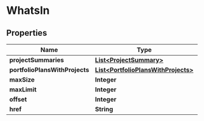 
# WhatsIn

## Properties
Name | Type | Description | Notes
------------ | ------------- | ------------- | -------------
**projectSummaries** | [**List&lt;ProjectSummary&gt;**](ProjectSummary.md) |  |  [optional]
**portfolioPlansWithProjects** | [**List&lt;PortfolioPlansWithProjects&gt;**](PortfolioPlansWithProjects.md) |  |  [optional]
**maxSize** | **Integer** |  |  [optional]
**maxLimit** | **Integer** |  |  [optional]
**offset** | **Integer** |  |  [optional]
**href** | **String** |  |  [optional]



